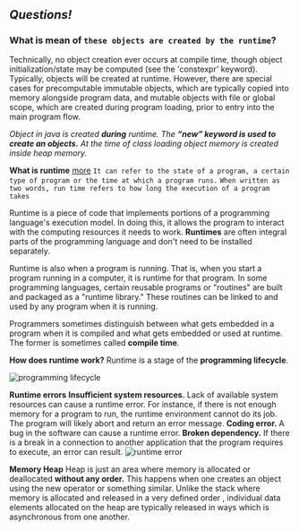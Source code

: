 #

## _Questions!_

### What is mean of `these objects are created by the runtime`?

Technically, no object creation ever occurs at compile time, though object initialization/state may be computed (see the 'constexpr' keyword). Typically, objects will be created at runtime. However, there are special cases for precomputable immutable objects, which are typically copied into memory alongside program data, and mutable objects with file or global scope, which are created during program loading, prior to entry into the main program flow.

_Object in java is created **during** runtime. The **“new” keyword is used to create an objects.** At the time of class loading object memory is created inside heap memory._

**What is runtime** [more](https://www.techtarget.com/searchsoftwarequality/definition/runtime)
`It can refer to the state of a program, a certain type of program or the time at which a program runs.`
`When written as two words, run time refers to how long the execution of a program takes`

Runtime is a piece of code that implements portions of a programming language's execution model. In doing this, it allows the program to interact with the computing resources it needs to work. **Runtimes** are often integral parts of the programming language and don't need to be installed separately.

Runtime is also when a program is running. That is, when you start a program running in a computer, it is runtime for that program. In some programming languages, certain reusable programs or "routines" are built and packaged as a "runtime library." These routines can be linked to and used by any program when it is running.

Programmers sometimes distinguish between what gets embedded in a program when it is compiled and what gets embedded or used at runtime. The former is sometimes called **compile time**.

**How does runtime work?**
Runtime is a stage of the **programming lifecycle**.

![programming lifecycle](https://cdn.ttgtmedia.com/rms/onlineimages/programming_lifecycle-f.png)

**Runtime errors**
**Insufficient system resources.** Lack of available system resources can cause a runtime error. For instance, if there is not enough memory for a program to run, the runtime environment cannot do its job. The program will likely abort and return an error message.
**Coding error.** A bug in the software can cause a runtime error.
**Broken dependency.** If there is a break in a connection to another application that the program requires to execute, an error can result.
![runtime error](https://cdn.ttgtmedia.com/rms/onlineimages/where_the_runtime_system_fits_in-h.png)

**Memory Heap**
Heap is just an area where memory is allocated or deallocated **without any order.** This happens when one creates an object using the new operator or something similar.
Unlike the stack where memory is allocated and released in a very defined order , individual data elements allocated on the heap are typically released in ways which is asynchronous from one another.
